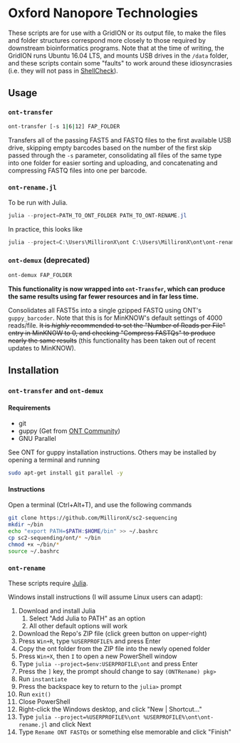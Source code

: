 # Oxford Nanopore Technologies

These scripts are for use with a GridION or its output file, to make the files
and folder structures correspond more closely to those required by downstream
bioinformatics programs. Note that at the time of writing, the GridION runs
Ubuntu 16.04 LTS, and mounts USB drives in the `/data` folder, and these scripts
contain some "faults" to work around these idiosyncrasies (i.e. they will not
pass in [ShellCheck]).

## Usage

### `ont-transfer`

```bash
ont-transfer [-s 1|6|12] FAP_FOLDER
```

Transfers all of the passing FAST5 and FASTQ files to the first available USB
drive, skipping empty barcodes based on the number of the first skip passed
through the `-s` parameter, consolidating all files of the same type into one
folder for easier sorting and uploading, and concatenating and compressing FASTQ
files into one per barcode.

### `ont-rename.jl`

To be run with Julia.

```powershell
julia --project=PATH_TO_ONT_FOLDER PATH_TO_ONT-RENAME.jl
```

In practice, this looks like

```powershell
julia --project=C:\Users\MillironX\ont C:\Users\MillironX\ont\ont-rename.jl
```

### `ont-demux` (deprecated)

```bash
ont-demux FAP_FOLDER
```

**This functionality is now wrapped into `ont-Transfer`, which can produce the
same results using far fewer resources and in far less time.**

Consolidates all FAST5s into a single gzipped FASTQ using ONT's
`guppy_barcoder`. Note that this is for MinKNOW's default settings of 4000
reads/file. ~~It is _highly_ recommended to set the "Number of Reads per File"
entry in MinKNOW to 0, and checking "Compress FASTQs" to produce nearly the same
results~~ (this functionality has been taken out of recent updates to MinKNOW).

## Installation

### `ont-transfer` and `ont-demux`

#### Requirements

- git
- guppy (Get from [ONT Community])
- GNU Parallel

See ONT for guppy installation instructions. Others may be installed by opening
a terminal and running

```bash
sudo apt-get install git parallel -y
```

#### Instructions

Open a terminal (Ctrl+Alt+T), and use the following commands

```bash
git clone https://github.com/MillironX/sc2-sequencing
mkdir ~/bin
echo "export PATH=$PATH:$HOME/bin" >> ~/.bashrc
cp sc2-sequending/ont/* ~/bin
chmod +x ~/bin/*
source ~/.bashrc
```

### `ont-rename`

These scripts require [Julia].

Windows install instructions (I will assume Linux users can adapt):

1. Download and install Julia
    1. Select "Add Julia to PATH" as an option
    2. All other default options will work
2. Download the Repo's ZIP file (click green button on upper-right)
3. Press `Win+R`, type `%USERPROFILE%` and press Enter
4. Copy the ont folder from the ZIP file into the newly opened folder
5. Press `Win+X`, then `I` to open a new PowerShell window
6. Type `julia --project=$env:USERPROFILE\ont` and press Enter
7. Press the `]` key, the prompt should change to say `(ONTRename) pkg>`
8. Run `instantiate`
9. Press the backspace key to return to the `julia>` prompt
10. Run `exit()`
11. Close PowerShell
12. Right-click the Windows desktop, and click "New | Shortcut..."
13. Type `julia --project=%USERPROFILE%\ont %USERPROFILE%\ont\ont-rename.jl` and
    click Next
14. Type `Rename ONT FASTQs` or something else memorable and click "Finish"

[ShellCheck]: https://shellcheck.net
[ONT Community]: https://nanoporetech.com/community
[Julia]: https://julialang.org
